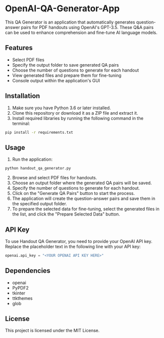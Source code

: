# OpenAI-QA-Generator-App

This QA Generator is an application that automatically generates question-answer pairs for PDF handouts using OpenAI's GPT-3.5. These Q&A pairs can be used to enhance comprehension and fine-tune AI language models.


## Features

- Select PDF files
- Specify the output folder to save generated QA pairs
- Choose the number of questions to generate for each handout
- View generated files and prepare them for fine-tuning
- Console output within the application's GUI

## Installation

1. Make sure you have Python 3.6 or later installed.
2. Clone this repository or download it as a ZIP file and extract it.
3. Install required libraries by running the following command in the terminal:

```bash
pip install -r requirements.txt
```

## Usage

1. Run the application:

```bash
python handout_qa_generator.py
```

2. Browse and select PDF files for handouts.
3. Choose an output folder where the generated QA pairs will be saved.
4. Specify the number of questions to generate for each handout.
5. Click on the "Generate QA Pairs" button to start the process.
6. The application will create the question-answer pairs and save them in the specified output folder.
7. To prepare the selected data for fine-tuning, select the generated files in the list, and click the "Prepare Selected Data" button.

## API Key

To use Handout QA Generator, you need to provide your OpenAI API key. Replace the placeholder text in the following line with your API key:

```python
openai.api_key = "<YOUR OPENAI API KEY HERE>"
```

## Dependencies

- openai
- PyPDF2
- tkinter
- ttkthemes
- glob

## License

This project is licensed under the MIT License.

